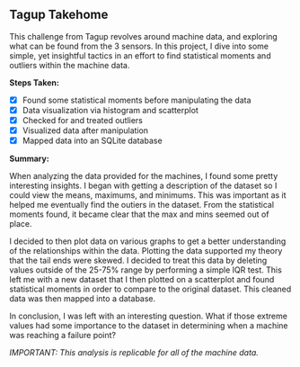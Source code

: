 ## Tagup Takehome

This challenge from Tagup revolves around machine data, and exploring what can be found from the 3 sensors.
In this project, I dive into some simple, yet insightful tactics in an effort to find statistical moments and outliers within the machine data.



**Steps Taken:**
- [x] Found some statistical moments before manipulating the data
- [x] Data visualization via histogram and scatterplot
- [x] Checked for and treated outliers 
- [x] Visualized data after manipulation
- [x] Mapped data into an SQLite database

**Summary:**

  When analyzing the data provided for the machines, I found some pretty interesting insights. 
I began with getting a description of the dataset so I could view the means, maximums, and minimums. This was important as it helped me eventually find the outiers in the dataset. From the statistical moments found, it became clear that the max and mins seemed out of place. <br/>

  I decided to then plot data on various graphs to get a better understanding of the relationships within the data. Plotting the data supported my theory that the tail ends were skewed. I decided to treat this data by deleting values outside of the 25-75% range by performing a simple IQR test. This left me with a new dataset that I then plotted on a scatterplot and found statistical moments in order to compare to the original dataset. This cleaned data was then mapped into a database. <br/>
  
  In conclusion, I was left with an interesting question. What if those extreme values had some importance to the dataset in determining when a machine was reaching a failure point?

*IMPORTANT: This analysis is replicable for all of the machine data.* 


